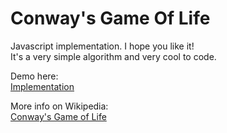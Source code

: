 # Conway's Game Of Life

Javascript implementation. I hope you like it!  
It's a very simple algorithm and very cool to code.

Demo here:  
[Implementation](https://brunocanongia.github.io)

More info on Wikipedia:  
[Conway's Game of Life](https://en.wikipedia.org/wiki/Conway%27s_Game_of_Life)
